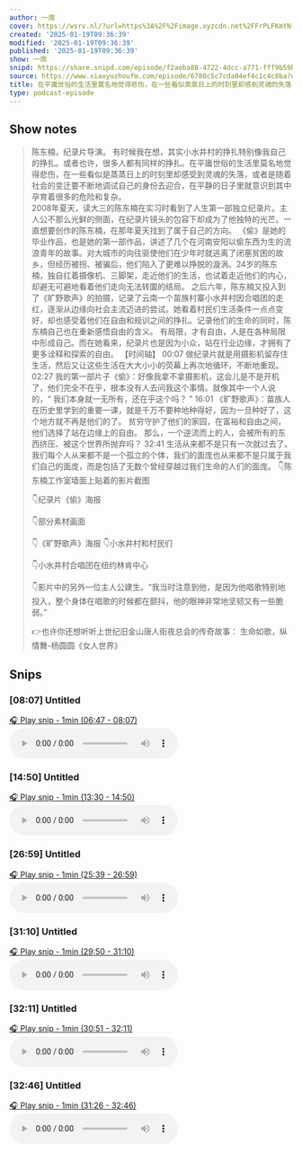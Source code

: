 ```yaml
---
author: 一席
cover: https://wsrv.nl/?url=https%3A%2F%2Fimage.xyzcdn.net%2FFrPLFKmYN-81FwGfhfqw-spbwlpQ.jpg&w=200&h=200
created: '2025-01-19T09:36:39'
modified: '2025-01-19T09:36:39'
published: '2025-01-19T09:36:39'
show: 一席
snipd: https://share.snipd.com/episode/f2aeba88-4722-4dcc-a771-fff9b59b31d8
source: https://www.xiaoyuzhoufm.com/episode/6780c5c7cda04ef4c1c4c8ba?utm_source=rss
title: 在平庸世俗的生活里莫名地觉得悲伤，在一些看似蒸蒸日上的时刻里却感到灵魂的失落｜陈东楠 一席
type: podcast-episode
---
```



## Show notes
> 陈东楠，纪录片导演。 
> 有时候我在想，其实小水井村的挣扎特别像我自己的挣扎。或者也许，很多人都有同样的挣扎。在平庸世俗的生活里莫名地觉得悲伤，在一些看似是蒸蒸日上的时刻里却感受到灵魂的失落，或者是随着社会的变迁要不断地调试自己的身份去迎合，在平静的日子里就意识到其中孕育着很多的危险和复杂。   
> 2008年夏天，读大三的陈东楠在实习时看到了人生第一部独立纪录片。主人公不那么光鲜的侧面，在纪录片镜头的包容下却成为了他独特的光芒。一直想要创作的陈东楠，在那年夏天找到了属于自己的方向。
> 《偷》是她的毕业作品，也是她的第一部作品，讲述了几个在河南安阳以偷东西为生的流浪青年的故事。对大城市的向往驱使他们在少年时就逃离了闭塞贫困的故乡，但经历被拐、被骗后，他们陷入了更难以挣脱的漩涡。24岁的陈东楠，独自扛着摄像机、三脚架，走近他们的生活，也试着走近他们的内心，却避无可避地看着他们走向无法转圜的结局。
> 之后六年，陈东楠又投入到了《旷野歌声》的拍摄，记录了云南一个苗族村寨小水井村因合唱团的走红，逐渐从边缘向社会主流迈进的尝试。她看着村民们生活条件一点点变好，却也感受着他们在自由和规训之间的挣扎。记录他们的生命的同时，陈东楠自己也在重新感悟自由的含义。
> 有局限，才有自由，人是在各种局限中形成自己。而在她看来，纪录片也是因为小众，站在行业边缘，才拥有了更多诠释和探索的自由。
> 【时间轴】
> 00:07 做纪录片就是用摄影机留存住生活，然后又让这些生活在大大小小的荧幕上再次地循环，不断地重现。
> 02:27 我的第一部片子《偷》：好像我拿不拿摄影机，这会儿是不是开机了，他们完全不在乎，根本没有人去问我这个事情。就像其中一个人说的，“ 我们本身就一无所有，还在乎这个吗？ ”
> 16:01 《旷野歌声》：苗族人在历史里学到的重要一课，就是千万不要种地种得好，因为一旦种好了，这个地方就不再是他们的了。 贫穷守护了他们的家园，在富裕和自由之间，他们选择了站在边缘上的自由。 那么，一个逆流而上的人，会被所有的东西挤压、被这个世界所抛弃吗？
> 32:41 生活从来都不是只有一次就过去了。我们每个人从来都不是一个孤立的个体，我们的面庞也从来都不是只属于我们自己的面庞，而是包括了无数个曾经穿越过我们生命的人们的面庞。
> 👇陈东楠工作室墙面上贴着的影片截图
> 
> 👇纪录片《偷》海报
> 
> 👇部分素材画面 
> 
> 
> 
> 
> 👇《旷野歌声》海报 
> 👇小水井村和村民们
> 
> 
> 
> 👇小水井村合唱团在纽约林肯中心
> 
> 
> 
> 👇影片中的另外一位主人公建生。“我当时注意到他，是因为他唱歌特别地投入，整个身体在唱歌的时候都在颤抖，他的眼神非常地坚韧又有一些脆弱。”
> 
> 
> 
> 👉也许你还想听听上世纪旧金山唐人街夜总会的传奇故事： 生命如歌，纵情舞-杨圆圆《女人世界》

## Snips
### [08:07] Untitled
[🎧 Play snip - 1min️ (06:47 - 08:07)](https://share.snipd.com/snip/461293be-c88e-4d20-9a8f-ecf1ba12ae37)
<audio controls> <source src="https://dts-api.xiaoyuzhoufm.com/track/5e285326418a84a04627343f/6780c5c7cda04ef4c1c4c8ba/media.xyzcdn.net/5e285326418a84a04627343f/lv-Rn5qjX7Kv7DhVgBRgFJFw8p3t.m4a#t=06:47,08:07"> </audio>
### [14:50] Untitled
[🎧 Play snip - 1min️ (13:30 - 14:50)](https://share.snipd.com/snip/88f2f2e7-efa1-47ef-87fe-3705d0d3e671)
<audio controls> <source src="https://dts-api.xiaoyuzhoufm.com/track/5e285326418a84a04627343f/6780c5c7cda04ef4c1c4c8ba/media.xyzcdn.net/5e285326418a84a04627343f/lv-Rn5qjX7Kv7DhVgBRgFJFw8p3t.m4a#t=13:30,14:50"> </audio>
### [26:59] Untitled
[🎧 Play snip - 1min️ (25:39 - 26:59)](https://share.snipd.com/snip/020dc8b4-adf3-4813-a5fd-e2cf059f72af)
<audio controls> <source src="https://dts-api.xiaoyuzhoufm.com/track/5e285326418a84a04627343f/6780c5c7cda04ef4c1c4c8ba/media.xyzcdn.net/5e285326418a84a04627343f/lv-Rn5qjX7Kv7DhVgBRgFJFw8p3t.m4a#t=25:39,26:59"> </audio>
### [31:10] Untitled
[🎧 Play snip - 1min️ (29:50 - 31:10)](https://share.snipd.com/snip/b6ddff20-a45c-46b7-910e-eb8d7e0cc3b4)
<audio controls> <source src="https://dts-api.xiaoyuzhoufm.com/track/5e285326418a84a04627343f/6780c5c7cda04ef4c1c4c8ba/media.xyzcdn.net/5e285326418a84a04627343f/lv-Rn5qjX7Kv7DhVgBRgFJFw8p3t.m4a#t=29:50,31:10"> </audio>
### [32:11] Untitled
[🎧 Play snip - 1min️ (30:51 - 32:11)](https://share.snipd.com/snip/65b7bbc7-1583-4a78-b8ab-70995d4b95c1)
<audio controls> <source src="https://dts-api.xiaoyuzhoufm.com/track/5e285326418a84a04627343f/6780c5c7cda04ef4c1c4c8ba/media.xyzcdn.net/5e285326418a84a04627343f/lv-Rn5qjX7Kv7DhVgBRgFJFw8p3t.m4a#t=30:51,32:11"> </audio>
### [32:46] Untitled
[🎧 Play snip - 1min️ (31:26 - 32:46)](https://share.snipd.com/snip/7f34e4c9-4e51-402a-90c9-5bcec22fbe33)
<audio controls> <source src="https://dts-api.xiaoyuzhoufm.com/track/5e285326418a84a04627343f/6780c5c7cda04ef4c1c4c8ba/media.xyzcdn.net/5e285326418a84a04627343f/lv-Rn5qjX7Kv7DhVgBRgFJFw8p3t.m4a#t=31:26,32:46"> </audio>
